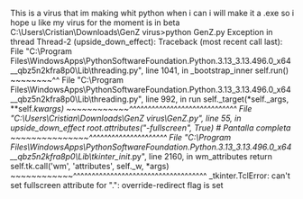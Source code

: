 This is a virus that im making whit python when i can i will make it a .exe so i hope u like my virus for the moment is in beta
C:\Users\Cristian\Downloads\GenZ virus>python GenZ.py
Exception in thread Thread-2 (upside_down_effect):
Traceback (most recent call last):
  File "C:\Program Files\WindowsApps\PythonSoftwareFoundation.Python.3.13_3.13.496.0_x64__qbz5n2kfra8p0\Lib\threading.py", line 1041, in _bootstrap_inner
    self.run()
    ~~~~~~~~^^
  File "C:\Program Files\WindowsApps\PythonSoftwareFoundation.Python.3.13_3.13.496.0_x64__qbz5n2kfra8p0\Lib\threading.py", line 992, in run
    self._target(*self._args, **self._kwargs)
    ~~~~~~~~~~~~^^^^^^^^^^^^^^^^^^^^^^^^^^^^^
  File "C:\Users\Cristian\Downloads\GenZ virus\GenZ.py", line 55, in upside_down_effect
    root.attributes("-fullscreen", True)  # Pantalla completa
    ~~~~~~~~~~~~~~~^^^^^^^^^^^^^^^^^^^^^
  File "C:\Program Files\WindowsApps\PythonSoftwareFoundation.Python.3.13_3.13.496.0_x64__qbz5n2kfra8p0\Lib\tkinter\__init__.py", line 2160, in wm_attributes
    return self.tk.call('wm', 'attributes', self._w, *args)
           ~~~~~~~~~~~~^^^^^^^^^^^^^^^^^^^^^^^^^^^^^^^^^^^^
_tkinter.TclError: can't set fullscreen attribute for ".": override-redirect flag is set

